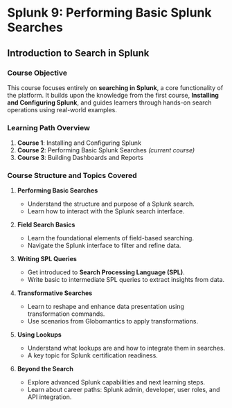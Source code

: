 # Splunk 9: Performing Basic Splunk Searches

## Introduction to Search in Splunk
### Course Objective
This course focuses entirely on **searching in Splunk**, a core functionality of the platform. It builds upon the knowledge from the first course, **Installing and Configuring Splunk**, and guides learners through hands-on search operations using real-world examples.

### Learning Path Overview
1. **Course 1**: Installing and Configuring Splunk
2. **Course 2**: Performing Basic Splunk Searches *(current course)*
3. **Course 3**: Building Dashboards and Reports

### Course Structure and Topics Covered
1. **Performing Basic Searches**
   * Understand the structure and purpose of a Splunk search.
   * Learn how to interact with the Splunk search interface.

2. **Field Search Basics**
   * Learn the foundational elements of field-based searching.
   * Navigate the Splunk interface to filter and refine data.

3. **Writing SPL Queries**
   * Get introduced to **Search Processing Language (SPL)**.
   * Write basic to intermediate SPL queries to extract insights from data.

4. **Transformative Searches**
   * Learn to reshape and enhance data presentation using transformation commands.
   * Use scenarios from Globomantics to apply transformations.

5. **Using Lookups**
   * Understand what lookups are and how to integrate them in searches.
   * A key topic for Splunk certification readiness.

6. **Beyond the Search**
   * Explore advanced Splunk capabilities and next learning steps.
   * Learn about career paths: Splunk admin, developer, user roles, and API integration.
